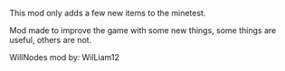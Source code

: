 This mod only adds a few new items to the minetest.

Mod made to improve the game with some new things, some things are useful, others are not.

WillNodes mod by: WilLiam12

